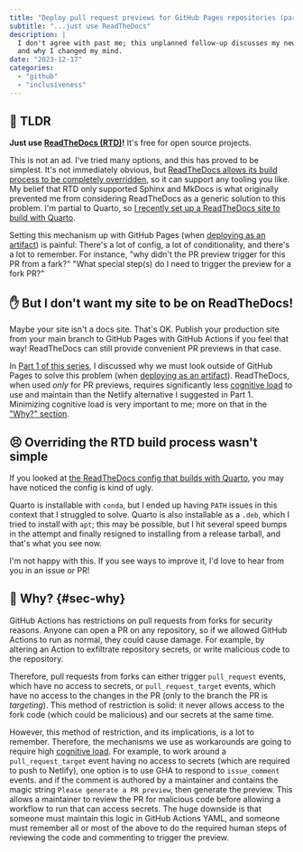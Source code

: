 ```yaml
---
title: "Deploy pull request previews for GitHub Pages repositories (part 2)"
subtitle: "...just use ReadTheDocs"
description: |
  I don't agree with past me; this unplanned follow-up discusses my new recommendation
  and why I changed my mind.
date: "2023-12-17"
categories:
  - "github"
  - "inclusiveness"
---
```


## :rocket: TLDR

**Just use [ReadTheDocs (RTD)](https://readthedocs.com)!** It's free for open source
projects.

This is not an ad. I've tried many options, and this has proved to be simplest. It's not
immediately obvious, but
[ReadTheDocs allows its build process to be completely overridden](https://docs.readthedocs.io/en/stable/build-customization.html#override-the-build-process),
so it can support any tooling you like. My belief that RTD only supported Sphinx and
MkDocs is what originally prevented me from considering ReadTheDocs as a generic
solution to this problem. I'm partial to Quarto, so
[I recently set up a ReadTheDocs site to build with Quarto](https://github.com/nsidc/usaon-benefit-tool/blob/main/.readthedocs.yaml).

Setting this mechanism up with GitHub Pages (when
[deploying as an artifact](https://github.com/orgs/community/discussions/30113#discussioncomment-7650234))
is painful: There's a lot of config, a lot of conditionality, and there's a lot to
remember. For instance, "why didn't the PR preview trigger for this PR from a fark?"
"What special step(s) do I need to trigger the preview for a fork PR?"


## :raised_hand: But I don't want my site to be on ReadTheDocs!

Maybe your site isn't a docs site. That's OK. Publish your production site from your
main branch to GitHub Pages with GitHub Actions if you feel that way! ReadTheDocs can
still provide convenient PR previews in that case.

In [Part 1 of this series](/posts/website-repo-pr-previews/index.md), I discussed why
we must look outside of GitHub Pages to solve this problem (when
[deploying as an artifact](https://github.com/orgs/community/discussions/30113#discussioncomment-7650234)).
ReadTheDocs, when used _only_ for PR previews, requires significantly less
[cognitive load](/cognitive_load.md)
to use and maintain than the Netlify alternative I suggested in Part 1. Minimizing
cognitive load is very important to me; more on that in the ["Why?" section](#sec-why).


## :persevere: Overriding the RTD build process wasn't simple

If you looked at
[the ReadTheDocs config that builds with Quarto](https://github.com/nsidc/usaon-benefit-tool/blob/main/.readthedocs.yaml),
you may have noticed the config is kind of ugly.

Quarto is installable with `conda`, but I ended up having `PATH` issues in this context
that I struggled to solve. Quarto is also installable as a `.deb`, which I tried to
install with `apt`; this may be possible, but I hit several speed bumps in the attempt
and finally resigned to installing from a release tarball, and that's what you see now.

I'm not happy with this. If you see ways to improve it, I'd love to hear from you in an
issue or PR!


## :thinking: Why? {#sec-why}

GitHub Actions has restrictions on pull requests from forks for security reasons. Anyone
can open a PR on any repository, so if we allowed GitHub Actions to run as normal, they
could cause damage. For example, by altering an Action to exfiltrate repository secrets,
or write malicious code to the repository.

Therefore, pull requests from forks can either trigger `pull_request` events, which have
no access to secrets, or `pull_request_target` events, which have no access to the
changes in the PR (only to the branch the PR is _targeting_). This method of
restriction is solid: it never allows access to the fork code (which could be malicious)
and our secrets at the same time.

However, this method of restriction, and its implications, is a lot to remember.
Therefore, the mechanisms we use as workarounds are going to require high [cognitive
load](/cognitive_load.md). For example, to work around a `pull_request_target` event
having no access to secrets (which are required to push to Netlify), one option is to
use GHA to respond to `issue_comment` events. and if the comment is authored by a
maintainer and contains the magic string `Please generate a PR preview`, then generate
the preview. This allows a maintainer to review the PR for malicious code before
allowing a workflow to run that can access secrets. The huge downside is that someone
must maintain this logic in GitHub Actions YAML, and someone must remember all or most
of the above to do the required human steps of reviewing the code and commenting to
trigger the preview.
